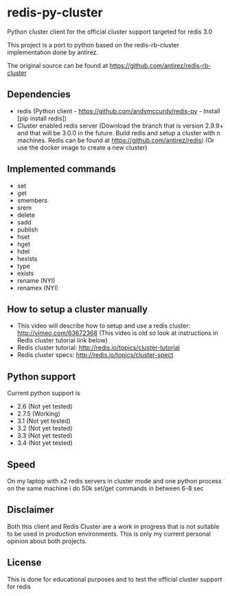 # redis-py-cluster

Python cluster client for the official cluster support targeted for redis 3.0

This project is a port to python based on the redis-rb-cluster implementation done by antirez.

The original source can be found at https://github.com/antirez/redis-rb-cluster



## Dependencies

- redis (Python client - https://github.com/andymccurdy/redis-py - Install [pip install redis])
- Cluster enabled redis server (Download the branch that is version 2.9.9+ and that will be 3.0.0 in the future. Build redis and setup a cluster with n machines. Redis can be found at https://github.com/antirez/redis) (Or use the docker image to create a new cluster)



## Implemented commands

- set
- get
- smembers
- srem
- delete
- sadd
- publish
- hset
- hget
- hdel
- hexists
- type
- exists
- rename (NYI)
- renamex (NYI)



## How to setup a cluster manually

 - This video will describe how to setup and use a redis cluster: http://vimeo.com/63672368 (This video is old so look at instructions in Redis cluster tutorial link below)
 - Redis cluster tutorial: http://redis.io/topics/cluster-tutorial
 - Redis cluster specs: http://redis.io/topics/cluster-spect



## Python support

Current python support is

- 2.6   (Not yet tested)
- 2.7.5 (Working)
- 3.1   (Not yet tested)
- 3.2   (Not yet tested)
- 3.3   (Not yet tested)
- 3.4   (Not yet tested)



## Speed

On my laptop with x2 redis servers in cluster mode and one python process on the same machine i do 50k set/get commands in between 6-8 sec



## Disclaimer

Both this client and Redis Cluster are a work in progress that is not suitable to be used in production environments. This is only my current personal opinion about both projects.



## License

This is done for educational purposes and to test the official cluster support for redis
